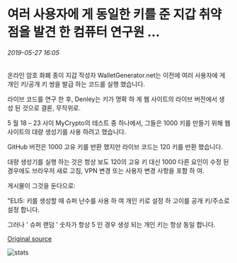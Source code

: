# 여러 사용자에 게 동일한 키를 준 지갑 취약점을 발견 한 컴퓨터 연구원 ...

###### 2019-05-27 16:05

온라인 암호 화폐 종이 지갑 작성자 WalletGenerator.net는 이전에 여러 사용자에 게 개인 키/공개 키 쌍을 발급 하는 코드를 실행 했습니다.

라이브 코드를 연구 한 후, Denley는 키가 명확 하 게 웹 사이트의 라이브 버전에서 생성 된 것으로 결론, 무작위로.

5 월 18 – 23 사이 MyCrypto의 테스트 중 하나에서, 그들은 1000 키를 만들기 위해 웹 사이트의 대량 생성기를 사용 하려고 했습니다.

GitHub 버전은 1000 고유 키를 반환 했지만 라이브 코드는 120 키를 반환 했습니다.

대량 생성기를 실행 하는 것은 항상 보도 120의 고유 키 대신 1000 다른 요인이 수정 된 경우에도 브라우저 새로 고침, VPN 변경 또는 사용자 변경 사항을 포함 하 여.

게시물이 그것을 둔다으로:

"ELI5: 키를 생성할 때 슈퍼 난수를 사용 하 여 개인 키로 설정 하 고이를 공개 키/주소로 설정 합니다.

그러나 ' 슈퍼 랜덤 ' 숫자가 항상 5 인 경우 생성 되는 개인 키는 항상 동일 합니다.

[Original source](https://cointelegraph.com/news/computer-researcher-finds-wallet-vulnerability-that-gave-same-key-to-multiple-users)

![stats](https://c.statcounter.com/11760860/0/a89fa40b/1/ "stats")